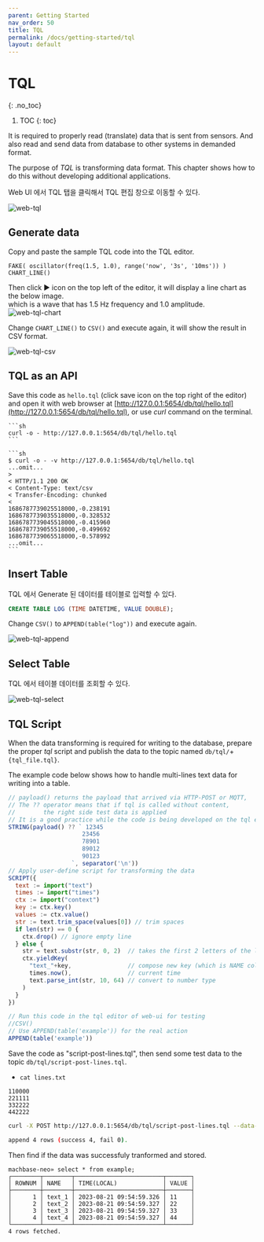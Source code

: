 ```yaml
---
parent: Getting Started
nav_order: 50
title: TQL
permalink: /docs/getting-started/tql
layout: default
---
```


# TQL
{: .no_toc}

1. TOC
{: toc}

It is required to properly read (translate) data that is sent from sensors.
And also read and send data from database to other systems in demanded format.

The purpose of *TQL* is transforming data format.
This chapter shows how to do this without developing additional applications.

Web UI 에서 TQL 탭을 클릭해서 TQL 편집 창으로 이동할 수 있다.

![web-tql](/assets/img/web-tql-pick.png)

## Generate data

Copy and paste the sample TQL code into the TQL editor.

```
FAKE( oscillator(freq(1.5, 1.0), range('now', '3s', '10ms')) )
CHART_LINE()
```

Then click ▶︎ icon on the top left of the editor, it will display a line chart as the below image. <br/>
which is a wave that has 1.5 Hz frequency and 1.0 amplitude.
![web-tql-chart](/assets/img/web-tql-chart.png)

Change `CHART_LINE()` to `CSV()` and execute again, it will show the result in CSV format.

![web-tql-csv](/assets/img/web-tql-csv.png)

## TQL as an API

Save this code as `hello.tql` (click save icon on the top right of the editor) and open it with web browser at [http://127.0.0.1:5654/db/tql/hello.tql](http://127.0.0.1:5654/db/tql/hello.tql), or use *curl* command on the terminal.

    ```sh
    curl -o - http://127.0.0.1:5654/db/tql/hello.tql
    ```

    ```sh
    $ curl -o - -v http://127.0.0.1:5654/db/tql/hello.tql
    ...omit...
    >
    < HTTP/1.1 200 OK
    < Content-Type: text/csv
    < Transfer-Encoding: chunked
    <
    1686787739025518000,-0.238191
    1686787739035518000,-0.328532
    1686787739045518000,-0.415960
    1686787739055518000,-0.499692
    1686787739065518000,-0.578992
    ...omit...
    ```

## Insert Table

TQL 에서 Generate 된 데이터를 테이블로 입력할 수 있다.

```sql
CREATE TABLE LOG (TIME DATETIME, VALUE DOUBLE);
```

Change `CSV()` to `APPEND(table("log"))` and execute again.

![web-tql-append](/assets/img/web-tql-append.png)

## Select Table

TQL 에서 테이블 데이터를 조회할 수 있다.

![web-tql-select](/assets/img/web-tql-select.png)

## TQL Script

When the data transforming is required for writing to the database, prepare the proper *tql* script and publish the data to the topic named `db/tql/`+`{tql_file.tql}`.

The example code below shows how to handle multi-lines text data for writing into a table.
  
```js
// payload() returns the payload that arrived via HTTP-POST or MQTT,
// The ?? operator means that if tql is called without content,
//        the right side test data is applied
// It is a good practice while the code is being developed on the tql editor of web-ui.
STRING(payload() ?? ` 12345
                     23456
                     78901
                     89012
                     90123
                  `, separator('\n'))
// Apply user-define script for transforming the data
SCRIPT({
  text := import("text")
  times := import("times")
  ctx := import("context")
  key := ctx.key()
  values := ctx.value()
  str := text.trim_space(values[0]) // trim spaces
  if len(str) == 0 {
    ctx.drop() // ignore empty line
  } else {
    str = text.substr(str, 0, 2)  // takes the first 2 letters of the line
    ctx.yieldKey(
      "text_"+key,                // compose new key (which is NAME column of the table)
      times.now(),                // current time
      text.parse_int(str, 10, 64) // convert to number type 
    )
  }
})

// Run this code in the tql editor of web-ui for testing
//CSV()
// Use APPEND(table('example')) for the real action
APPEND(table('example'))
```

Save the code as "script-post-lines.tql", then send some test data to the topic `db/tql/script-post-lines.tql`.

- `cat lines.txt`

```
110000
221111
332222
442222
```

```sh
curl -X POST http://127.0.0.1:5654/db/tql/script-post-lines.tql --data-binary "@lines.txt"

append 4 rows (success 4, fail 0).
```

Then find if the data was successfuly tranformed and stored.

```
machbase-neo» select * from example;
┌────────┬────────┬─────────────────────────┬───────┐
│ ROWNUM │ NAME   │ TIME(LOCAL)             │ VALUE │
├────────┼────────┼─────────────────────────┼───────┤
│      1 │ text_1 │ 2023-08-21 09:54:59.326 │ 11    │
│      2 │ text_2 │ 2023-08-21 09:54:59.327 │ 22    │
│      3 │ text_3 │ 2023-08-21 09:54:59.327 │ 33    │
│      4 │ text_4 │ 2023-08-21 09:54:59.327 │ 44    │
└────────┴────────┴─────────────────────────┴───────┘
4 rows fetched.
```